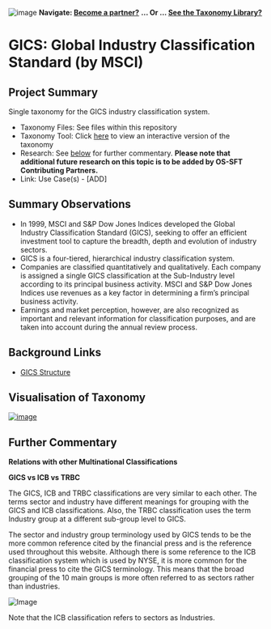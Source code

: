 

![image](https://user-images.githubusercontent.com/112073913/188821900-0c411acf-fbdd-4163-adc9-3ba4e2be78df.png)
**Navigate: [Become a partner?](https://github.com/OS-SFT/l6l-PARTNERS)**
**... Or ... [See the Taxonomy Library?](https://github.com/orgs/OS-SFT/projects/2)**

# GICS: Global Industry Classification Standard (by MSCI)

## Project Summary

Single taxonomy for the GICS industry classification system.
- Taxonomy Files: See files within this repository
- Taxonomy Tool: Click [here](https://os-sft.solidatus.com/viewer/share/IL1xB1TK3Qi69Ynj9j8kRnVFzGpLRa8Z) to view an interactive version of the taxonomy
- Research: See [below](https://github.com/FD-SustainableFinance/Taxonomy-Mappings-Library/blob/main/Industry%20Classification%20Taxonomies/GICS/README.md#further-commentary) for further commentary. **Please note that additional future research on this topic is to be added by OS-SFT Contributing Partners.**
- Link: Use Case(s) - [ADD]

## Summary Observations
- In 1999, MSCI and S&P Dow Jones Indices developed the Global Industry Classification Standard (GICS), seeking to offer an efficient investment tool to capture the breadth, depth and evolution of industry sectors.
- GICS is a four-tiered, hierarchical industry classification system.
- Companies are classified quantitatively and qualitatively. Each company is assigned a single GICS classification at the Sub-Industry level according to its principal business activity. MSCI and S&P Dow Jones Indices use revenues as a key factor in determining a firm’s principal business activity.
- Earnings and market perception, however, are also recognized as important and relevant information for classification purposes, and are taken into account during the annual review process.

## Background Links
- [GICS Structure](https://www.spglobal.com/spdji/en/landing/topic/gics/)

## Visualisation of Taxonomy

[![image](https://user-images.githubusercontent.com/113118809/195306555-01555b5e-fca7-47ca-9a84-91366632a55d.png "Click to open interactive Taxonomy Tool")](https://os-sft.solidatus.com/viewer/share/IL1xB1TK3Qi69Ynj9j8kRnVFzGpLRa8Z)

## Further Commentary

**Relations with other Multinational Classifications**

**GICS vs ICB vs TRBC**

The GICS, ICB and TRBC classifications are very similar to each other. The terms sector and industry have different meanings for grouping with the GICS and ICB classifications. Also, the TRBC classification uses the term Industry group at a different sub-group level to GICS.

The sector and industry group terminology used by GICS tends to be the more common reference cited by the financial press and is the reference used throughout this website. Although there is some reference to the ICB classification system which is used by NYSE, it is more common for the financial press to cite the GICS terminology. This means that the broad grouping of the 10 main groups is more often referred to as sectors rather than industries.

![Image](https://user-images.githubusercontent.com/113118809/191490671-bf7ae8d7-0112-4607-8004-f12d30b1c27a.png)

Note that the ICB classification refers to sectors as Industries.
